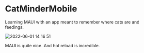 # CatMinderMobile
Learning MAUI with an app meant to remember where cats are and feedings.

![2022-06-01 14 16 51](https://user-images.githubusercontent.com/1970959/171475136-c4a92a62-c221-4ca2-8485-37036e3bd6b9.png)

MAUI is quite nice. And hot reload is incredible. 
